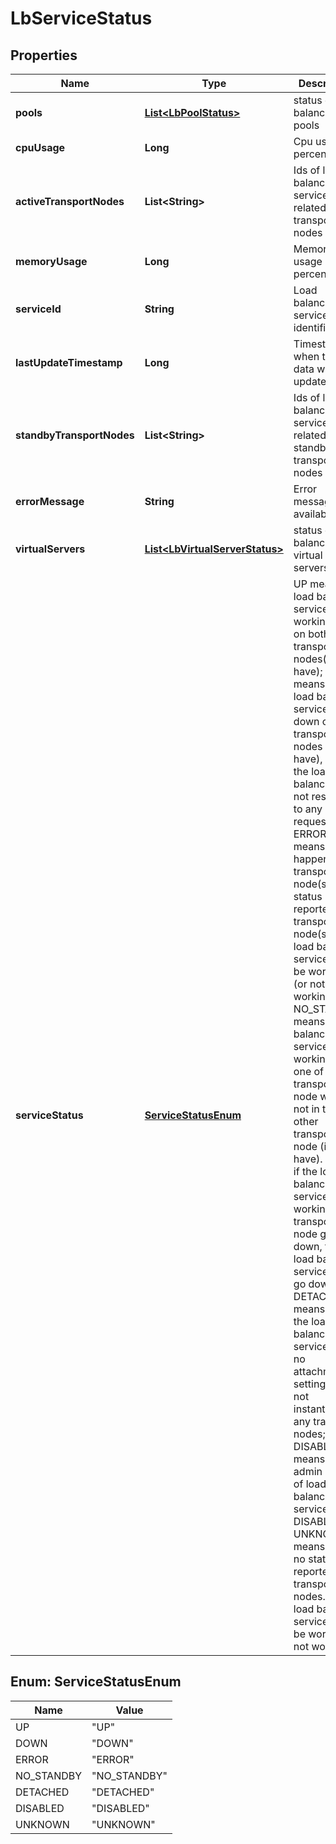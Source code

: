 # LbServiceStatus

## Properties
Name | Type | Description | Notes
------------ | ------------- | ------------- | -------------
**pools** | [**List&lt;LbPoolStatus&gt;**](LbPoolStatus.md) | status of load balancer pools |  [optional]
**cpuUsage** | **Long** | Cpu usage in percentage |  [optional]
**activeTransportNodes** | **List&lt;String&gt;** | Ids of load balancer service related active transport nodes |  [optional]
**memoryUsage** | **Long** | Memory usage in percentage |  [optional]
**serviceId** | **String** | Load balancer service identifier | 
**lastUpdateTimestamp** | **Long** | Timestamp when the data was last updated |  [optional]
**standbyTransportNodes** | **List&lt;String&gt;** | Ids of load balancer service related standby transport nodes |  [optional]
**errorMessage** | **String** | Error message, if available |  [optional]
**virtualServers** | [**List&lt;LbVirtualServerStatus&gt;**](LbVirtualServerStatus.md) | status of load balancer virtual servers |  [optional]
**serviceStatus** | [**ServiceStatusEnum**](#ServiceStatusEnum) | UP means the load balancer service is working fine on both transport-nodes(if have); DOWN means the load balancer service is down on both transport-nodes (if have), hence the load balancer will not respond to any requests; ERROR means error happens on transport-node(s) or no status is reported from transport-node(s). The load balancer service may be working (or not working); NO_STANDBY means load balancer service is working in one of the transport node while not in the other transport-node (if have). Hence if the load balancer service in the working transport-node goes down, the load balancer service will go down; DETACHED means that the load balancer service has no attachment setting and is not instantiated in any transport nodes; DISABLED means that admin state of load balancer service is DISABLED; UNKNOWN means that no status reported from transport-nodes.The load balancer service may be working(or not working).  |  [optional]

<a name="ServiceStatusEnum"></a>
## Enum: ServiceStatusEnum
Name | Value
---- | -----
UP | &quot;UP&quot;
DOWN | &quot;DOWN&quot;
ERROR | &quot;ERROR&quot;
NO_STANDBY | &quot;NO_STANDBY&quot;
DETACHED | &quot;DETACHED&quot;
DISABLED | &quot;DISABLED&quot;
UNKNOWN | &quot;UNKNOWN&quot;
